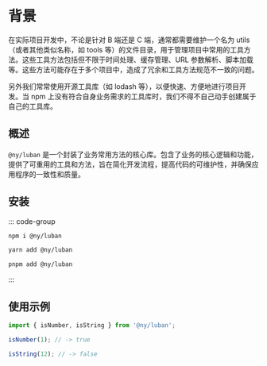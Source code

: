 # 背景

在实际项目开发中，不论是针对 B 端还是 C 端，通常都需要维护一个名为 utils（或者其他类似名称，如 tools 等）的文件目录，用于管理项目中常用的工具方法。这些工具方法包括但不限于时间处理、缓存管理、URL 参数解析、脚本加载等。这些方法可能存在于多个项目中，造成了冗余和工具方法规范不一致的问题。

另外我们常常使用开源工具库（如 lodash 等），以便快速、方便地进行项目开发。当 npm 上没有符合自身业务需求的工具库时，我们不得不自己动手创建属于自己的工具库。

## 概述

`@ny/luban` 是一个封装了业务常用方法的核心库。包含了业务的核心逻辑和功能，提供了可重用的工具和方法，旨在简化开发流程，提高代码的可维护性，并确保应用程序的一致性和质量。

## 安装

::: code-group

```bash [npm]
npm i @ny/luban
```

```bash [yarn]
yarn add @ny/luban
```

```bash [pnpm]
pnpm add @ny/luban
```

:::

## 使用示例

```ts
import { isNumber, isString } from '@ny/luban';

isNumber(1); // -> true

isString(12); // -> false
```
